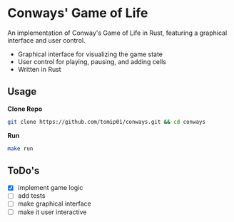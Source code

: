# Conways' Game of Life
An implementation of Conway's Game of Life in Rust, featuring a graphical interface and user control.

* Graphical interface for visualizing the game state
* User control for playing, pausing, and adding cells
* Written in Rust

## Usage
**Clone Repo**
```bash
git clone https://github.com/tomip01/conways.git && cd conways
```
**Run**
```bash
make run
```

## ToDo's

- [x] implement game logic
- [ ] add tests
- [ ] make graphical interface
- [ ] make it user interactive 
